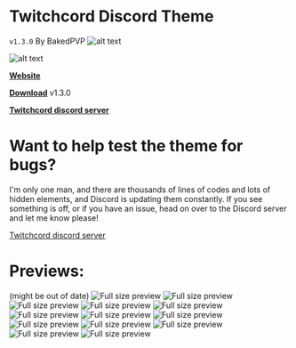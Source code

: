 # Twitchcord Discord Theme
`v1.3.0` By BakedPVP ![alt text](http://www.dperolio.com/Twitchcord/images/verified5.png "Verified")

![alt text](http://www.dperolio.com/Twitchcord/images/twitchcord-ava-256.png "Twitchcord")

**[Website](http://www.twitchcord.com)**

**[Download](http://www.twitchcord.com/twitchcord-theme/Twitchcord.zip)** v1.3.0

**[Twitchcord discord server](https://discord.me/twitchcord)**

# Want to help test the theme for bugs?
I'm only one man, and there are thousands of lines of codes
and lots of hidden elements, and Discord is updating
them constantly. If you see something is off, or if you have
an issue, head on over to the Discord server and let me know
please!

[Twitchcord discord server](https://discord.me/twitchcord)

# Previews:
(might be out of date)
![Full size preview](https://www.twitchcord.com/images/prev-1.png)
![Full size preview](https://www.twitchcord.com/images/prev-2.png)
![Full size preview](https://www.twitchcord.com/images/prev-3.png)
![Full size preview](https://www.twitchcord.com/images/prev-4.png)
![Full size preview](https://www.twitchcord.com/images/prev-5.png)
![Full size preview](https://www.twitchcord.com/images/prev-6.png)
![Full size preview](https://www.twitchcord.com/images/prev-7.png)
![Full size preview](https://www.twitchcord.com/images/prev-8.png)
![Full size preview](https://www.twitchcord.com/images/prev-9.png)
![Full size preview](https://www.twitchcord.com/images/prev-10.png)
![Full size preview](https://www.twitchcord.com/images/prev-11.png)
![Full size preview](https://www.twitchcord.com/images/prev-12.png)
![Full size preview](https://www.twitchcord.com/images/prev-13.png)